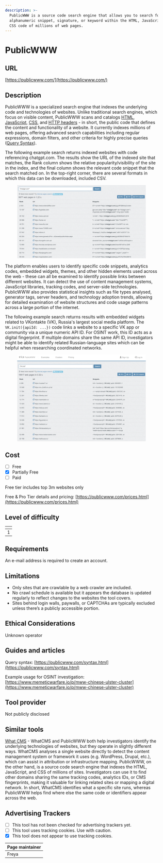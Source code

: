 ```yaml
---
description: >-
  PublicWWW is a source code search engine that allows you to search for any
  alphanumeric snippet, signature, or keyword within the HTML, JavaScript, and
  CSS code of millions of web pages.
---
```


# PublicWWW

## URL

[https://publicwww.com/](https://publicwww.com/)

## Description

PublicWWW is a specialized search engine that indexes the underlying code and technologies of websites. Unlike traditional search engines, which focus on visible content, PublicWWW scans and catalogs [HTML](https://developer.mozilla.org/en-US/docs/Web/HTML), [JavaScript](https://developer.mozilla.org/en-US/docs/Web/JavaScript), [CSS](https://developer.mozilla.org/en-US/docs/Web/CSS), and [HTTP headers](https://developer.mozilla.org/en-US/docs/Web/HTTP/Reference/Headers) - in short, the public code that defines the content and functionality of a website. It currently indexes millions of web pages, offering advanced search capabilities including regular expressions, domain filters, and other criteria for highly precise queries ([Query Syntax](https://publicwww.com/syntax.html)).

The following example search returns indexed websites with code referencing chatgpt.com. The results show the URL of the indexed site that matches, the Rank column shows the relative popularity/visibility of the site in the index, and the final column shows the relevant code snippet that the search matched on. In the top-right corner, there are several formats in which this data can be downloaded, included CSV.

<figure><img src=".gitbook/assets/image (1).png" alt=""><figcaption></figcaption></figure>

The platform enables users to identify specific code snippets, analytics codes, embedded widgets, themes, and other hidden elements used across the web - these can all be examined to identify possible links between different websites. It can detect the use of content management systems, JavaScript libraries, tracking codes, and server-side technologies. PublicWWW also provides statistical insights such as file types analysed, generator tags, server headers, and technology adoption trends, allowing for detailed examination of website structures and code usage patterns across a large portion of the internet.

The following example search returns results with embedded widgets related to VKontakte (VK), Russia's largest social media platform. The `VK.init({apiId: ...})` code links a website to a specific VK app or community via a unique numeric API ID. For OSINT work, this ID acts as a digital fingerprint. If multiple domains share the same API ID, investigators might be able to identify related Russian-language sites which can be helpful when researching coordinated networks.

<figure><img src=".gitbook/assets/image.png" alt=""><figcaption></figcaption></figure>

## Cost

* [ ] Free
* [x] Partially Free
* [ ] Paid

Free tier includes top 3m websites only

Free & Pro Tier details and pricing: [https://publicwww.com/prices.html](https://publicwww.com/prices.html)

## Level of difficulty

<table><thead><tr><th data-type="rating" data-max="5"></th></tr></thead><tbody><tr><td>1</td></tr></tbody></table>

## Requirements

An e-mail address is required to create an account.

## Limitations

* Only sites that are crawlable by a web crawler are included.
* No crawl schedule is available but it appears the database is updated regularly to reflect changes to the websites the tool covers.
* Sites behind login walls, paywalls, or CAPTCHAs are typically excluded unless there’s a publicly accessible portion.

## Ethical Considerations

Unknown operator

## Guides and articles

Query syntax: [https://publicwww.com/syntax.html](https://publicwww.com/syntax.html)

Example usage for OSINT investigation: [https://www.memeticwarfare.io/p/mww-chinese-ulster-cluster](https://www.memeticwarfare.io/p/mww-chinese-ulster-cluster)

## Tool provider

Not publicly disclosed

## Similar tools

[What CMS](https://bellingcat.gitbook.io/toolkit/more/all-tools/what-cms) - WhatCMS and PublicWWW both help investigators identify the underlying technologies of websites, but they operate in slightly different ways. WhatCMS analyses a single website directly to detect the content management system or framework it uses (e.g. WordPress, Drupal, etc.), which can assist in attribution or infrastructure mapping. PublicWWW, on the other hand, is a source code search engine that indexes the HTML, JavaScript, and CSS of millions of sites. Investigators can use it to find other domains sharing the same tracking codes, analytics IDs, or CMS fingerprints, making it valuable for linking related sites or mapping a digital network. In short, WhatCMS identifies what a specific site runs, whereas PublicWWW helps find where else the same code or identifiers appear across the web.

## Advertising Trackers

* [ ] This tool has not been checked for advertising trackers yet.
* [ ] This tool uses tracking cookies. Use with caution.
* [x] This tool does not appear to use tracking cookies.

| Page maintainer |
| --------------- |
| Freya           |
